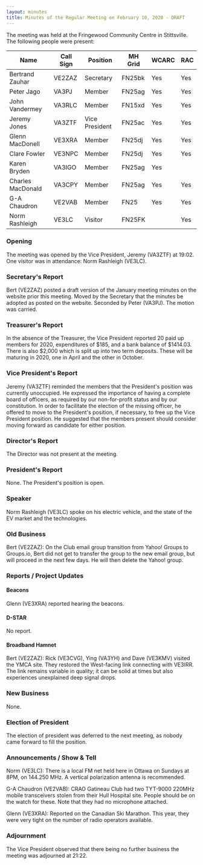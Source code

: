 ```yaml
---
layout: minutes
title: Minutes of the Regular Meeting on February 10, 2020 - DRAFT
---
```


The meeting was held at the Fringewood Community Centre in Stittsville.
The following people were present:

| Name                   | Call Sign  | Position         | MH Grid | WCARC | RAC |
|------------------------|------------|------------------|---------|-------|-----|
| Bertrand Zauhar        | VE2ZAZ     | Secretary        | FN25bk  | Yes   | Yes |
| Peter Jago             | VA3PJ      | Member           | FN25ag  | Yes   | Yes |
| John Vandermey         | VA3RLC     | Member           | FN15xd  | Yes   | Yes |
| Jeremy Jones           | VA3ZTF     | Vice President   | FN25ac  | Yes   | Yes |
| Glenn MacDonell        | VE3XRA     | Member           | FN25dj  | Yes   | Yes |
| Clare Fowler           | VE3NPC     | Member           | FN25dj  | Yes   | Yes |
| Karen Bryden           | VA3IGO     | Member           | FN25ag  | Yes   |     |
| Charles MacDonald      | VA3CPY     | Member           | FN25ag  | Yes   | Yes |
| G-A Chaudron           | VE2VAB     | Member           | FN25    | Yes   | Yes |
| Norm Rashleigh         | VE3LC      | Visitor          | FN25FK  |       | Yes |


### Opening

The meeting was opened by the Vice President, Jeremy (VA3ZTF) at 19:02.
One visitor was in attendance: Norm Rashleigh (VE3LC).

### Secretary's Report

Bert (VE2ZAZ) posted a draft version of the January meeting minutes on the website prior this meeting. Moved by the Secretary that the minutes be adopted as posted on the website. Seconded by Peter (VA3PJ). The motion was carried.

### Treasurer's Report

In the absence of the Treasurer, the Vice President reported 20 paid up members for 2020, expenditures of $185, and a bank balance of $1414.03. There is also $2,000 which is split up into two term deposits. These will be maturing in 2020, one in April and the other in October.

### Vice President's Report

Jeremy (VA3ZTF) reminded the members that the President's position was currently unoccupied. He expressed the importance of having a complete board of officers, as required by our non-for-profit status and by our constitution. In order to facilitate the election of the missing officer, he offered to move to the President's position, if necessary, to free up the Vice President position. He suggested that the members present should consider moving forward as candidate for either position.

### Director's Report

The Director was not present at the meeting.

### President's Report

None. The President's position is open.

### Speaker

Norm Rashleigh (VE3LC) spoke on his electric vehicle, and the state of the EV market and the technologies.

### Old Business

Bert (VE2ZAZ): On the Club email group transition from Yahoo! Groups to Groups.io, Bert did not get to transfer the group to the new email group, but will proceed in the next few days. He will then delete the Yahoo! group.

### Reports / Project Updates

#### Beacons

Glenn (VE3XRA) reported hearing the beacons.

#### D-STAR

No report.

#### Broadband Hamnet

Bert (VE2ZAZ): Rick (VE3CVG), Ying (VA3YH) and Dave (VE3KMV) visited the YMCA site. They restored the West-facing link connecting with VE3IRR. The link remains variable in quality; it can be solid at times but also experiences unexplained deep signal drops.

### New Business

None.

### Election of President

The election of president was deferred to the next meeting, as nobody came forward to fill the position.

### Announcements / Show & Tell

Norm (VE3LC): There is a local FM net held here in Ottawa on Sundays at 8PM, on 144.250 MHz. A vertical polarization antenna is recommended.

G-A Chaudron (VE2VAB): CRAO Gatineau Club had two TYT-9000 220MHz mobile transceivers stolen from their Hull Hospital site. People should be on the watch for these. Note that they had no microphone attached.

Glenn (VE3XRA): Reported on the Canadian Ski Marathon. This year, they were very tight on the number of radio operators available.

### Adjournment

The Vice President observed that there being no further business the meeting was adjourned at 21:22.
